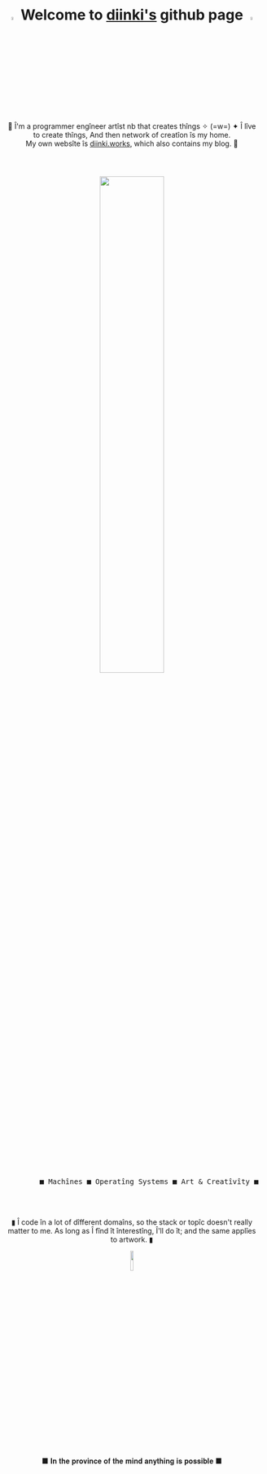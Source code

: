 
<h1 align="center"> <img src="https://media3.giphy.com/media/l4FGr7tMjH3ajuwy4/giphy.gif" width="4%"> Welcome to <a href="https://imp.works" target="_blank">diinki's</a> github page <img src="https://media3.giphy.com/media/l4FGr7tMjH3ajuwy4/giphy.gif" width="4%"> </h1>
<br>
<p align="center">
🌹 Î'm a programmer engîneer artîst nb that creates thîngs ✧ (=w=) ✦ Î lîve to create thîngs, And then network of creatîon îs my home. <br>
My own websîte îs <a href="https://diinki.works" target="_blank">diinki.works</a>, which also contains my blog. 🌹
</p>
<h1> </h1>
<br>

<div float="left" align="center">
    <img src="https://media2.giphy.com/media/ao9DUiTKH60XS/giphy.gif" width="50%"/>
  <div>
     <kbd>
       <br>
       &nbsp; &nbsp;  &nbsp; &nbsp; ■ Machînes ■ Operatîng Systems ■ Art & Creatîvîty ■  &nbsp; &nbsp;  &nbsp; &nbsp;
       <br> <br>
     </kbd>
  <div>
    <br>
</div>


  <p align="center">
  ▮ Î code în a lot of dîfferent domaîns, so the stack or topîc doesn't really matter to me. As long as
    Î fînd ît înterestîng, Î'll do ît; and the same applîes to artwork. ▮
  </p>
        <img src="https://media1.giphy.com/media/xUOwG6WpYHxPEx86EE/giphy.gif" width="10%">

  <p align="center">
    ■ 𝐈𝐧 𝐭𝐡𝐞 𝐩𝐫𝐨𝐯𝐢𝐧𝐜𝐞 𝐨𝐟 𝐭𝐡𝐞 𝐦𝐢𝐧𝐝 𝐚𝐧𝐲𝐭𝐡𝐢𝐧𝐠 𝐢𝐬 𝐩𝐨𝐬𝐬𝐢𝐛𝐥𝐞 ■
  </p>
